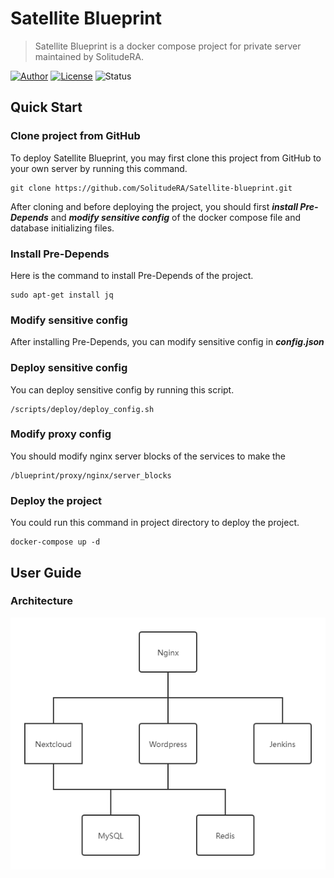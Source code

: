# Satellite Blueprint

> Satellite Blueprint is a docker compose project for private server maintained by SolitudeRA.

[![Author](https://img.shields.io/badge/Author-SolitudeRA-ff69b4.svg?style=flat-square&logo=github)](https://www.protogalaxy.me)
[![License](https://img.shields.io/badge/License-MIT-blue.svg?style=flat-square&logo=opensourceinitiative)](https://choosealicense.com/licenses/mit/)
![Status](https://img.shields.io/badge/Status-Alpha-orange.svg?style=flat-square&logo=jenkins)

## Quick Start

### Clone project from GitHub

To deploy Satellite Blueprint, you may first clone this project from GitHub to your own server by running this command.

```
git clone https://github.com/SolitudeRA/Satellite-blueprint.git
```

After cloning and before deploying the project, you should first ***install Pre-Depends*** and ***modify sensitive
config*** of the docker compose file and database initializing files.

### Install Pre-Depends

Here is the command to install Pre-Depends of the project.

```
sudo apt-get install jq
```

### Modify sensitive config

After installing Pre-Depends, you can modify sensitive config in ***config.json***

### Deploy sensitive config

You can deploy sensitive config by running this script.

```
/scripts/deploy/deploy_config.sh
```

### Modify proxy config

You should modify nginx server blocks of the services to make the

```
/blueprint/proxy/nginx/server_blocks
```

### Deploy the project

You could run this command in project directory to deploy the project.

```
docker-compose up -d
```

## User Guide

### Architecture

![Server Architecture](README/Server.png "Server Architecture")